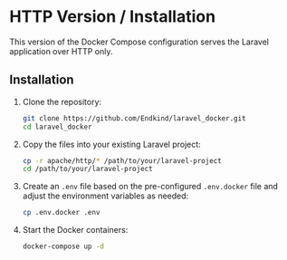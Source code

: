 # HTTP Version / Installation

This version of the Docker Compose configuration serves the Laravel application over HTTP only.

## Installation

1. Clone the repository:

    ```bash
    git clone https://github.com/Endkind/laravel_docker.git
    cd laravel_docker
    ```

2. Copy the files into your existing Laravel project:

    ```bash
    cp -r apache/http/* /path/to/your/laravel-project
    cd /path/to/your/laravel-project
    ```

3. Create an `.env` file based on the pre-configured `.env.docker` file and adjust the environment variables as needed:

    ```bash
    cp .env.docker .env
    ```

4. Start the Docker containers:

    ```bash
    docker-compose up -d
    ```
